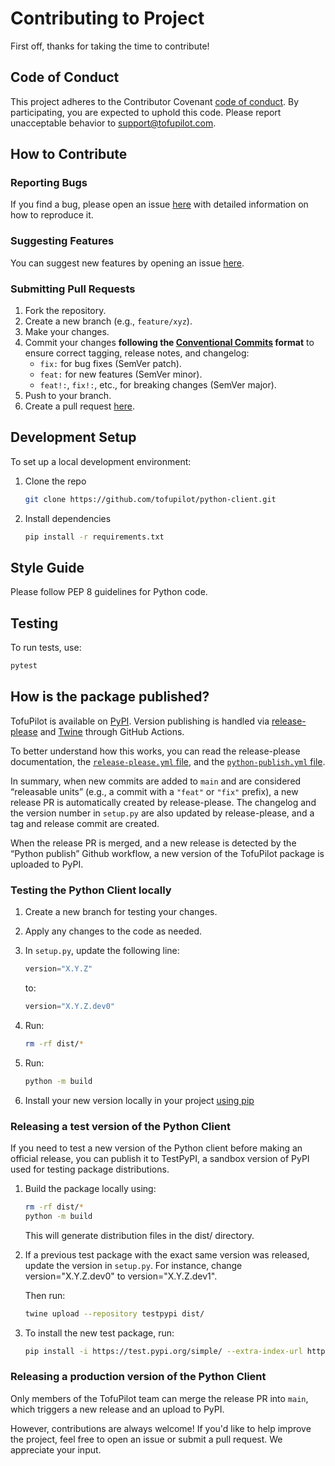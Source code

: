 # Contributing to Project

First off, thanks for taking the time to contribute!

## Code of Conduct

This project adheres to the Contributor Covenant [code of conduct](CODE_OF_CONDUCT.md). By participating, you are expected to uphold this code. Please report unacceptable behavior to support@tofupilot.com.

## How to Contribute

### Reporting Bugs

If you find a bug, please open an issue [here](https://github.com/tofupilot/python-client/issues) with detailed information on how to reproduce it.

### Suggesting Features

You can suggest new features by opening an issue [here](https://github.com/tofupilot/python-client/issues).

### Submitting Pull Requests

1. Fork the repository.
2. Create a new branch (e.g., `feature/xyz`).
3. Make your changes.
4. Commit your changes **following the [Conventional Commits](https://www.conventionalcommits.org/en/v1.0.0/) format** to ensure correct tagging, release notes, and changelog:
   - `fix:` for bug fixes (SemVer patch).
   - `feat:` for new features (SemVer minor).
   - `feat!:`, `fix!:`, etc., for breaking changes (SemVer major).
5. Push to your branch.
6. Create a pull request [here](https://github.com/tofupilot/python-client/pulls).

## Development Setup

To set up a local development environment:

1. Clone the repo
   ```bash
   git clone https://github.com/tofupilot/python-client.git
   ```
2. Install dependencies
   ```bash
   pip install -r requirements.txt
   ```

## Style Guide

Please follow PEP 8 guidelines for Python code.

## Testing

To run tests, use:

```bash
pytest
```

## How is the package published?

TofuPilot is available on [PyPI](https://pypi.org/project/tofupilot/). Version publishing is handled via [release-please](https://github.com/googleapis/release-please) and [Twine](https://twine.readthedocs.io/en/stable/) through GitHub Actions.

To better understand how this works, you can read the release-please documentation, the [`release-please.yml` file](https://github.com/tofupilot/python-client/blob/main/.github/workflows/release-please.yml), and the [`python-publish.yml` file](https://github.com/tofupilot/python-client/blob/main/.github/workflows/python-publish.yml).

In summary, when new commits are added to `main` and are considered “releasable units” (e.g., a commit with a `"feat"` or `"fix"` prefix), a new release PR is automatically created by release-please. The changelog and the version number in `setup.py` are also updated by release-please, and a tag and release commit are created.

When the release PR is merged, and a new release is detected by the “Python publish” Github workflow, a new version of the TofuPilot package is uploaded to PyPI.

### Testing the Python Client locally

1. Create a new branch for testing your changes.  
2. Apply any changes to the code as needed.  
3. In `setup.py`, update the following line:  
   ```python
   version="X.Y.Z"
   ```  
   to:  
   ```python
   version="X.Y.Z.dev0"
   ```

4. Run:  
   ```sh
   rm -rf dist/*
   ```

5. Run:  
   ```sh
   python -m build
   ```

6. Install your new version locally in your project [using pip](https://packaging.python.org/en/latest/tutorials/installing-packages/#installing-from-a-local-src-tree)

### Releasing a test version of the Python Client

If you need to test a new version of the Python client before making an official release, you can publish it to TestPyPI, a sandbox version of PyPI used for testing package distributions.

1. Build the package locally using:
   ```sh
   rm -rf dist/*
   python -m build
   ```
   This will generate distribution files in the dist/ directory.

2. If a previous test package with the exact same version was released, update the version in `setup.py`. For instance, change version="X.Y.Z.dev0" to version="X.Y.Z.dev1".

   Then run:
   ```sh
   twine upload --repository testpypi dist/
   ```
 
3. To install the new test package, run:
   ```sh
   pip install -i https://test.pypi.org/simple/ --extra-index-url https://pypi.org/simple/ tofupilot==<exact-version>
   ```

### Releasing a production version of the Python Client

Only members of the TofuPilot team can merge the release PR into `main`, which triggers a new release and an upload to PyPI.

However, contributions are always welcome! If you'd like to help improve the project, feel free to open an issue or submit a pull request. We appreciate your input.